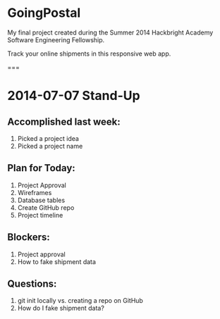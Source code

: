GoingPostal
===========

My final project created during the Summer 2014 Hackbright Academy Software Engineering Fellowship.

Track your online shipments in this responsive web app.

===

# 2014-07-07 Stand-Up

## Accomplished last week:
1. Picked a project idea
2. Picked a project name

## Plan for Today:
1.  Project Approval
2.  Wireframes
3.  Database tables
4.  Create GitHub repo
5.  Project timeline

## Blockers:
1.  Project approval
2.  How to fake shipment data

## Questions:
1.  git init locally vs. creating a repo on GitHub
2.  How do I fake shipment data?
